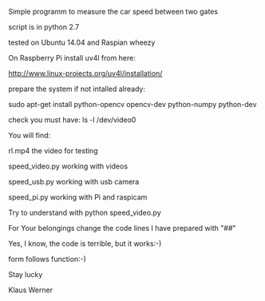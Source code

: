 
Simple programm to measure the car speed between two gates

script is in python 2.7

tested on Ubuntu 14.04 and Raspian wheezy

On Raspberry Pi install uv4l from here:

http://www.linux-projects.org/uv4l/installation/

prepare the system if not intalled already:

sudo apt-get install python-opencv opencv-dev python-numpy python-dev

check you must have: ls -l /dev/video0

You will find:

rl.mp4                  the video for testing

speed_video.py   working with videos

speed_usb.py      working with usb camera

speed_pi.py         working with Pi and raspicam

Try to understand with python speed_video.py

For Your belongings change the code lines I have prepared with "##"

Yes, I know, the code is terrible, but it works:-)

form follows function:-)

Stay lucky

Klaus Werner
